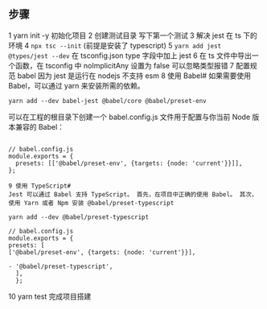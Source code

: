 ## 步骤

1 yarn init -y 初始化项目
2 创建测试目录 写下第一个测试
3 解决 jest 在 ts 下的环境
4 `npx tsc --init` (前提是安装了 typescript)
5 `yarn add jest @types/jest --dev`
在 tsconfig.json type 字段中加上 jest
6 在 ts 文件中导出一个函数，在 tsconfig 中 noImplicitAny 设置为 false 可以忽略类型报错
7 配置规范 babel 因为 jest 是运行在 nodejs 不支持 esm
8 使用 Babel#
如果需要使用 Babel，可以通过 yarn 来安装所需的依赖。

```JS
yarn add --dev babel-jest @babel/core @babel/preset-env
```

可以在工程的根目录下创建一个 babel.config.js 文件用于配置与你当前 Node 版本兼容的 Babel：

```JS

// babel.config.js
module.exports = {
  presets: [['@babel/preset-env', {targets: {node: 'current'}}]],
};

9 使用 TypeScript#
Jest 可以通过 Babel 支持 TypeScript。 首先，在项目中正确的使用 Babel。 其次，使用 Yarn 或者 Npm 安装 @babel/preset-typescript
```

```JS
yarn add --dev @babel/preset-typescript
```

```JS
// babel.config.js
module.exports = {
presets: [
['@babel/preset-env', {targets: {node: 'current'}}],

- '@babel/preset-typescript',
  ],
  };
```

10 yarn test 完成项目搭建
